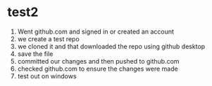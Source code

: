 # test2

1. Went github.com and signed in or created an account
2. we create a test repo
3. we cloned it and that downloaded the repo using github desktop
4. save the file
5. committed our changes and then pushed to github.com
6. checked github.com to ensure the changes were made
7. test out on windows

